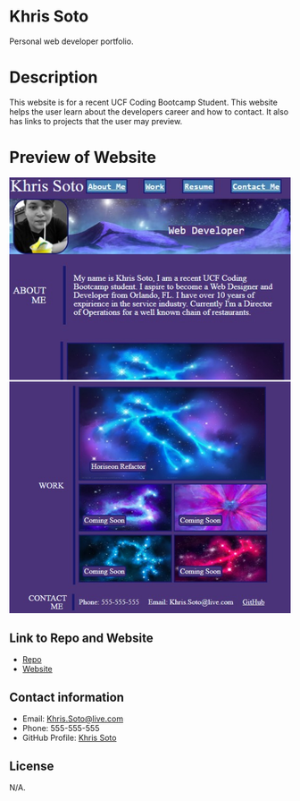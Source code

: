 # Khris Soto

Personal web developer portfolio. 

# Description

This website is for a recent UCF Coding Bootcamp Student. This website helps the user
learn about the developers career and how to contact. It also has links to projects that the user may preview.

# Preview of Website

![Top](./Assets/images/Screenshot1.jpg)
![Bottom](./Assets/images/screenshot2.jpg)


## Link to Repo and Website

- [Repo](https://github.com/KSoto18/Portfolio)
- [Website](https://ksoto18.github.io/Portfolio/)


## Contact information

- Email: Khris.Soto@live.com
- Phone: 555-555-555
- GitHub Profile: [Khris Soto](https://github.com/settings/profile)


## License

N/A.





